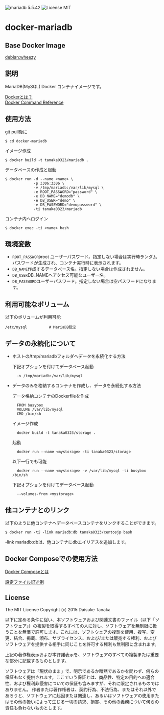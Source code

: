 ![mariadb 5.5.42](https://img.shields.io/badge/mariadb-5.5.42-brightgreen.svg) ![License MIT](https://img.shields.io/badge/license-MIT-blue.svg)

docker-mariadb
=====================

Base Docker Image
---------------------

[debian:wheezy](https://registry.hub.docker.com/_/debian/)

説明
---------------------

MariaDB(MySQL) Docker コンテナイメージです。

[Dockerとは？](https://docs.docker.com/)  
[Docker Command Reference](https://docs.docker.com/reference/commandline/cli/)

使用方法
---------------------

git pull後に

    $ cd docker-mariadb

イメージ作成

    $ docker build -t tanaka0323/mariadb .

データベースの作成と起動

    $ docker run -d --name <name> \
                 -p 3306:3306 \
                 -v /tmp/mariadb:/var/lib/mysql \
                 -e ROOT_PASSWORD="password" \
                 -e DB_NAME="demodb" \
                 -e DB_USER="demo" \
                 -e DB_PASSWORD="demopassword" \
                 -ti tanaka0323/mariadb

コンテナ内へログイン

    $ docker exec -ti <name> bash

環境変数
---------------------

- `ROOT_PASSWORD`root ユーザーパスワード。指定しない場合は実行時ランダムパスワードが生成され、コンテナ実行時に表示されます。
- `DB_NAME`作成するデータベース名。指定しない場合は作成されません。
- `DB_USER`DB_NAMEへアクセス可能なユーザー名。
- `DB_PASSWORD`ユーザーパスワード。指定しない場合は空パスワードになります。

利用可能なボリューム
---------------------

以下のボリュームが利用可能

    /etc/mysql          # MariaDB設定

データの永続化について
---------------------

- ホストの/tmp/mariadbフォルダへデータを永続化する方法

    下記オプションを付けてデータベース起動

        -v /tmp/mariadb:/var/lib/mysql

- データのみを格納するコンテナを作成し、データを永続化する方法

    データ格納コンテナのDockerfileを作成

        FROM busybox
        VOLUME /var/lib/mysql
        CMD /bin/sh

    イメージ作成

        docker build -t tanaka0323/storage .

    起動

        docker run --name <mystorage> -ti tanaka0323/storage

    以下一行でも可能

        docker run --name <mystorage> -v /var/lib/mysql -ti busybox /bin/sh

    下記オプションを付けてデータベース起動

        --volumes-from <mystorage>

他コンテナとのリンク
---------------------

以下のように他コンテナへデータベースコンテナをリンクすることができます。  

    $ docker run -ti -link mariadb:db tanaka0323/centosjp bash

-link mariadb:dbは、他コンテナにdbエイリアスを追加します。

Docker Composeでの使用方法
---------------------

[Docker Composeとは](https://docs.docker.com/compose/)  

[設定ファイル記述例](https://bitbucket.org/tanaka0323/compose-examples)

License
---------------------

The MIT License
Copyright (c) 2015 Daisuke Tanaka

以下に定める条件に従い、本ソフトウェアおよび関連文書のファイル（以下「ソフトウェア」）の複製を取得するすべての人に対し、ソフトウェアを無制限に扱うことを無償で許可します。これには、ソフトウェアの複製を使用、複写、変更、結合、掲載、頒布、サブライセンス、および/または販売する権利、およびソフトウェアを提供する相手に同じことを許可する権利も無制限に含まれます。

上記の著作権表示および本許諾表示を、ソフトウェアのすべての複製または重要な部分に記載するものとします。

ソフトウェアは「現状のまま」で、明示であるか暗黙であるかを問わず、何らの保証もなく提供されます。ここでいう保証とは、商品性、特定の目的への適合性、および権利非侵害についての保証も含みますが、それに限定されるものではありません。 作者または著作権者は、契約行為、不法行為、またはそれ以外であろうと、ソフトウェアに起因または関連し、あるいはソフトウェアの使用またはその他の扱いによって生じる一切の請求、損害、その他の義務について何らの責任も負わないものとします。